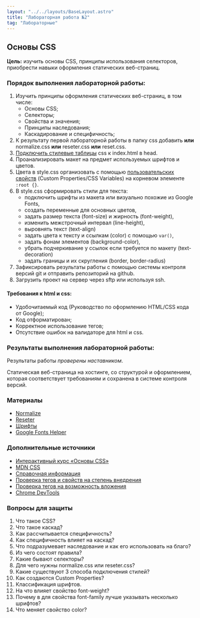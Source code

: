 ```yaml
---
layout: "../../layouts/BaseLayout.astro"
title: "Лабораторная работа №2"
tag: "Лабораторные"
---
```


## Основы CSS

**Цель:** изучить основы CSS, принципы использования селекторов, приобрести навыки оформления статических веб-страниц.

### Порядок выполнения лабораторной работы:

1. Изучить принципы оформления статических веб-страниц, в том числе:
    - Основы CSS;
    - Селекторы;
    - Свойства и значения;
    - Принципы наследования;
    - Каскадирование и специфичность;
1. К результату первой лабораторной работы в папку css добавить **или** normalize.css **или** reseter.css **или** reset.css.
1. [Подключить стилевые таблицы](https://doka.guide/css/adding-styles/) css к index.html в head.
1. Проанализировать макет на предмет используемых шрифтов и цветов.
1. Цвета в style.css организовать с помощью [пользовательских свойств](https://doka.guide/css/custom-properties/) (Custom Properties/CSS Variables) на корневом элементе `:root {}`.
1. В style.css сформировать стили для текста:
    - подключить шрифты из макета или визуально похожие из Google Fonts,
    - создать переменные для основных цветов,
    - задать размер текста (font-size) и жирность (font-weight),
    - изменить межстрочный интервал (line-height),
    - выровнять текст (text-align)
    - задать цвета к тексту и ссылкам (color) с помощью `var()`,
    - задать фонам элементов (background-color),
    - убрать подчеркивание у ссылок если требуется по макету (text-decoration)
    - задать границы и их скругления (border, border-radius)
1. Зафиксировать результаты работы с помощью системы контроля версий git и отправить репозиторий на github.
1. Загрузить проект на сервер через sftp или используя ssh.

#### Требования к html и css:

- Удобочитаемый код (Руководство по оформлению HTML/CSS кода от Google);
- Код отформатирован;
- Корректное использование тегов;
- Отсутствие ошибок на валидаторе для html и css.


### Результаты выполнения лабораторной работы:

Результаты работы *проверены наставником*.

Статическая веб-страница на хостинге, со структурой и оформлением, которая соответствует требованиям и сохранена в системе контроля версий.

### Материалы

* [Normalize](https://necolas.github.io/normalize.css/)
* [Reseter](https://github.com/resetercss/reseter.css/blob/main/css/reseter.css)
* [Шрифты](https://fonts.google.com/)
* [Google Fonts Helper](https://google-webfonts-helper.herokuapp.com/fonts)

### Дополнительные источники

* [Интерактивный курс «Основы CSS»](https://htmlacademy.ru/courses/307)
* [MDN CSS](https://developer.mozilla.org/ru/docs/Web/CSS)
* [Справочная информация](https://html5book.ru/)
* [Проверка тегов и свойств на степень внедрения](https://caniuse.com/)
* [Проверка тегов на возможность вложения](https://caninclude.glitch.me/)
* [Chrome DevTools](https://habr.com/ru/post/548898/)

### Вопросы для защиты

1. Что такое CSS?
1. Что такое каскад?
1. Как рассчитывается специфичность?
1. Как специфичность влияет на каскад?
1. Что подразумевает наследование и как его использовать на благо?
1. Из чего состоят правила?
1. Какие бывают селекторы?
1. Для чего нужны normalize.css или reseter.css?
1. Какие существуют 3 способа подключения стилей?
1. Как создаются Custom Properties?
1. Классификация шрифтов.
1. На что влияет свойство font-weight?
1. Почему в для свойства font-family лучше указывать несколько шрифтов?
1. Что меняет свойство color?